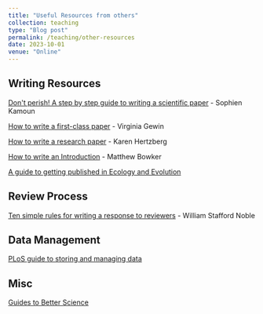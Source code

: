 ```yaml
---
title: "Useful Resources from others"
collection: teaching
type: "Blog post"
permalink: /teaching/other-resources
date: 2023-10-01
venue: "Online"
---
```



## Writing Resources

[Don't perish! A step by step guide to writing a scientific paper](https://doi.org/10.5281/zenodo.5716816) - Sophien Kamoun

[How to write a first-class paper](https://www.nature.com/articles/d41586-018-02404-4) - Virginia Gewin

[How to write a research paper](https://www.grammarly.com/blog/how-to-write-a-research-paper/) - Karen Hertzberg

[How to write an Introduction](http://bowkerlab.blogspot.com/2019/09/how-to-write-introduction-that-is.html) - Matthew Bowker

[A guide to getting published in Ecology and Evolution](https://www.britishecologicalsociety.org/wp-content/uploads/BES-Guide-to-Getting-Published.pdf)

## Review Process

[Ten simple rules for writing a response to reviewers](https://doi.org/10.1371/journal.pcbi.1005730) - William Stafford Noble

## Data Management

[PLoS guide to storing and managing data](https://plos.org/resource/how-to-store-and-manage-your-data/)

## Misc

[Guides to Better Science](https://www.britishecologicalsociety.org/publications/guides-to/)

